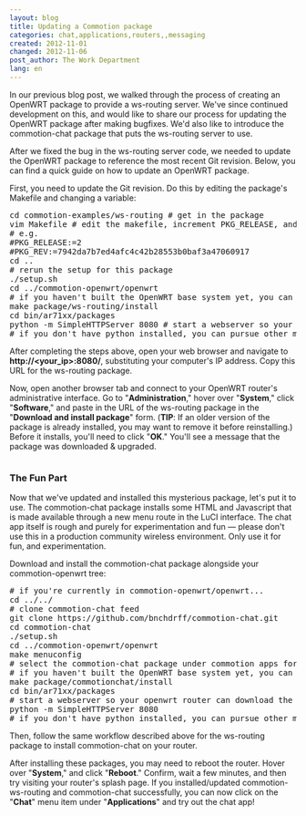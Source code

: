 ```yaml
---
layout: blog
title: Updating a Commotion package
categories: chat,applications,routers,,messaging
created: 2012-11-01
changed: 2012-11-06
post_author: The Work Department
lang: en
---
```

  <p>In our previous blog post, we walked through the process of creating an OpenWRT package to provide a ws-routing server. We&#39;ve since continued development on this, and would like to share our process for updating the OpenWRT package after making bugfixes. We&#39;d also like to introduce the commotion-chat package that puts the ws-routing server to use.</p>
<p>After we fixed the bug in the ws-routing server code, we needed to update the OpenWRT package to reference the most recent Git revision. Below, you can find a quick guide on how to update an OpenWRT package.</p><p>First, you need to update the Git revision. Do this by editing the package&#39;s Makefile and changing a variable:</p>
<pre linenumbers="off">
cd commotion-examples/ws-routing # get in the package
vim Makefile # edit the makefile, increment PKG_RELEASE, and update the PKG_REV to the latest commit&#39;s hash
# e.g.
#PKG_RELEASE:=2
#PKG_REV:=7942da7b7ed4afc4c42b28553b0baf3a47060917
cd ..
# rerun the setup for this package
./setup.sh
cd ../commotion-openwrt/openwrt
# if you haven&#39;t built the OpenWRT base system yet, you can run &quot;make&quot; to build everything
make package/ws-routing/install
cd bin/ar71xx/packages
python -m SimpleHTTPServer 8080 # start a webserver so your openwrt router can download the new package
# if you don&#39;t have python installed, you can pursue other means of installing the package :)</pre>
<p>After completing the steps above, open your web browser and navigate to <strong><span class="external">http://&lt;your_ip&gt;:8080/</span></strong>, substituting your computer&#39;s IP address. Copy this URL for the ws-routing package.</p>
<p>Now, open another browser tab and connect to your OpenWRT router&#39;s administrative interface. Go to &quot;<strong>Administration</strong>,&quot; hover over &quot;<strong>System</strong>,&quot; click &quot;<strong>Software</strong>,&quot; and paste in the URL of the ws-routing package in the &quot;<strong>Download and install package</strong>&quot; form. (<strong>TIP</strong>: If an older version of the package is already installed, you may want to remove it before reinstalling.) Before it installs, you&#39;ll need to click &quot;<strong>OK</strong>.&quot; You&#39;ll see a message that the package was downloaded &amp; upgraded.</p><p><img alt="" src="/files/update%20commotion%20package.png" /></p><h3>The Fun Part</h3><p>Now that we&#39;ve updated and installed this mysterious package, let&#39;s put it to use. The commotion-chat package installs some HTML and Javascript that is made available through a new menu route in the LuCI interface. The chat app itself is rough and purely for experimentation and fun &mdash; please don&#39;t use this in a production community wireless environment. Only use it for fun, and experimentation.</p><p>Download and install the commotion-chat package alongside your commotion-openwrt tree:</p>
<pre linenumbers="off">
# if you&#39;re currently in commotion-openwrt/openwrt...
cd ../../ 
# clone commotion-chat feed 
git clone https://github.com/bnchdrff/commotion-chat.git 
cd commotion-chat 
./setup.sh 
cd ../commotion-openwrt/openwrt 
make menuconfig 
# select the commotion-chat package under commotion apps for installation 
# if you haven&#39;t built the OpenWRT base system yet, you can run &quot;make&quot; to build everything 
make package/commotionchat/install 
cd bin/ar71xx/packages 
# start a webserver so your openwrt router can download the new package 
python -m SimpleHTTPServer 8080 
# if you don&#39;t have python installed, you can pursue other means of installing the package :)</pre>
<p>Then, follow the same workflow described above for the ws-routing package to install commotion-chat on your router.</p>
<p>After installing these packages, you may need to reboot the router. Hover over &quot;<strong>System</strong>,&quot; and click &quot;<strong>Reboot</strong>.&quot; Confirm, wait a few minutes, and then try visiting your router&#39;s splash page. If you installed/updated commotion-ws-routing and commotion-chat successfully, you can now click on the &quot;<strong>Chat</strong>&quot; menu item under &quot;<strong>Applications</strong>&quot; and try out the chat app!</p> 
